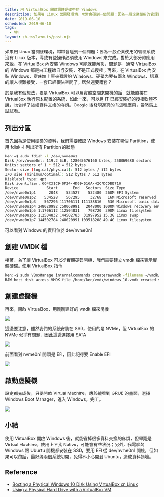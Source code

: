 ```yaml
---
title: 用 VirtualBox 開啟實體硬碟中的 Windows
description: 如果用 Linux 當開發環境，常常會碰到一個問題：因為一般企業使用的管理系統沒有 Linux 版本，導致有些操作必須使用 Windows 來完成。對於大部分的應用來說，在 VirtualBox 內安裝 Windows 可能就能解決，問題是，通常 VirtualBox 的 Windows 都是由工程師自行安裝，不是正式授權；再來，在 VirtualBox 內安裝 Windows，意味加上原來預設的 Windows，硬碟內要有兩套 Windows…
date: 2019-06-10
scheduled: 2019-06-10
tags:
  - VM
layout: zh-tw/layouts/post.njk
---
```


如果用 Linux 當開發環境，常常會碰到一個問題：因為一般企業使用的管理系統沒有 Linux 版本，導致有些操作必須使用 Windows 來完成。對於大部分的應用來說，在 VirtualBox 內安裝 Windows 可能就能解決，問題是，通常 VirtualBox 的 Windows 都是由工程師自行安裝，不是正式授權；再來，在 VirtualBox 內安裝 Windows，意味加上原來預設的 Windows，硬碟內要有兩套 Windows，這真的讓人很難接受，一套已經很佔空間了，居然還要兩套？

於是我有個想法，要是 VirtualBox 可以用實體空間來開機的話，就能直接在 VirtualBox 執行原本配置的系統，如此一來，可以用 IT 已經安裝好的授權軟體不說，也省掉了後續資料交換的麻煩。Google 後發現還真的有這種應用，當然馬上試試看。

## 列出分區

首先因為是使用硬碟的資料，我們需要確認 Windows 安裝在哪個 Partition，使用 fdisk -l 列出所有 Partition 的狀態

```bash
ken:~$ sudo fdisk -l /dev/nvme0n1
Disk /dev/nvme0n1: 119.2 GiB, 128035676160 bytes, 250069680 sectors
Units: sectors of 1 * 512 = 512 bytes
Sector size (logical/physical): 512 bytes / 512 bytes
I/O size (minimum/optimal): 512 bytes / 512 bytes
Disklabel type: gpt
Disk identifier: 664C31C9-8F24-4D89-B16A-426FDCDBB716
Device             Start       End   Sectors  Size Type
/dev/nvme0n1p1      2048    534527    532480  260M EFI System
/dev/nvme0n1p2    534528    567295     32768   16M Microsoft reserved
/dev/nvme0n1p3    567296 111706111 111138816   53G Microsoft basic data
/dev/nvme0n1p4 248020992 250068991   2048000 1000M Windows recovery environment
/dev/nvme0n1p5 111706112 112504831    798720  390M Linux filesystem
/dev/nvme0n1p6 112504832 144502783  31997952 15.3G Linux swap
/dev/nvme0n1p7 144502784 248020991 103518208 49.4G Linux filesystem
```

可以看到 Windows 的資料位於 dev/nvme0n1

## 創建 VMDK 檔

接著，為了讓 VirtualBox 可以從實體硬碟開機，我們需要建立 vmdk 檔來表示實體硬碟。使用 VirtualBox 指令

```bash
ken:~$ sudo VBoxManage internalcommands createrawvmdk -filename ~/vmdk/windows_10.vmdk -rawdisk /dev/nvme0n1p1
RAW host disk access VMDK file /home/ken/vmdk/windows_10.vmdk created successfully.
```

## 創建虛擬機

再來，開啟 VirtualBox，用剛剛建好的 vmdk 檔來開機

![](/img/posts/2019/(.*)/virtualbox-1.webp)

這邊要注意，雖然我們的系統安裝在 SSD，使用的是 NVMe，但 VirtualBox 的 NVMe 似乎有問題，因此這邊選擇用 SATA

![](/img/posts/2019/(.*)/virtualbox-2.webp)

前面看到 nvme0n1 開頭是 EFI，因此記得要 Enable EFI

![](/img/posts/2019/(.*)/virtualbox-3.webp)

## 啟動虛擬機

設定都完成後，只要開啟 Virtual Machine，應該能看到 GRUB 的畫面，選擇 Windows Boot Manager，進入 Windows，完工。

![](/img/posts/2019/(.*)/virtualbox-4.webp)

## 小結

使用 VirtualBox 開啟 Windows 後，就能省掉很多資料交換的麻煩，但畢竟是 Virtual Machine，使用上不比 Native，可能會有些狀況；另外，我電腦的 Windows 跟 Ubuntu 開機都安裝在 SSD，要用 EFI 從 dev/nvme0n1 開機，但如果可以的話，最好將兩個系統切開，免得不小心開到 Ubuntu，造成資料損壞。

## Reference

- [Booting a Physical Windows 10 Disk Using VirtualBox on Linux](https://www.jamieweb.net/blog/booting-a-physical-windows-10-disk-using-virtualbox-on-linux/)
- [Using a Physical Hard Drive with a VirtualBox VM](https://www.serverwatch.com/server-tutorials/using-a-physical-hard-drive-with-a-virtualbox-vm.html)

